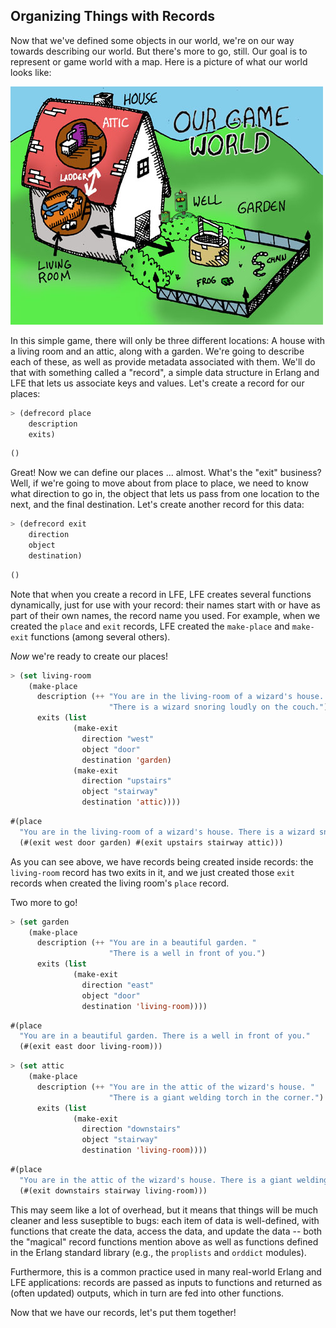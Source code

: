 ## Organizing Things with Records

Now that we've defined some objects in our world, we're on our way towards describing our world. But there's more to go, still. Our goal is to represent or game world with a map. Here is a picture of what our world looks like:

![](images/world.jpg)

In this simple game, there will only be three different locations: A house with a living room and an attic, along with a garden. We're going to describe each of these, as well as provide metadata associated with them. We'll do that with something called a "record", a simple data structure in Erlang and LFE that lets us associate keys and values. Let's create a record for our places:

```lisp
> (defrecord place
    description
    exits)
```
```lisp
()
```

Great! Now we can define our places ... almost. What's the "exit" business? Well, if we're going to move about from place to place, we need to know what direction to go in, the object that lets us pass from one location to the next, and the final destination. Let's create another record for this data:

```lisp
> (defrecord exit
    direction
    object
    destination)
```
```lisp
()
```

Note that when you create a record in LFE, LFE creates several functions dynamically, just for use with your record: their names start with or have as part of their own names, the record name you used. For example, when we created the ``place`` and ``exit`` records, LFE created the ``make-place`` and ``make-exit`` functions (among several others).

*Now* we're ready to create our places!

```lisp
> (set living-room
    (make-place
      description (++ "You are in the living-room of a wizard's house. "
                      "There is a wizard snoring loudly on the couch.")
      exits (list
              (make-exit
                direction "west"
                object "door"
                destination 'garden)
              (make-exit
                direction "upstairs"
                object "stairway"
                destination 'attic))))
```
```lisp
#(place
  "You are in the living-room of a wizard's house. There is a wizard snoring loudly on the couch."
  (#(exit west door garden) #(exit upstairs stairway attic)))
```

As you can see above, we have records being created inside records: the ``living-room`` record has two exits in it, and we just created those ``exit`` records when created the living room's ``place`` record.

Two more to go!

```lisp
> (set garden
    (make-place
      description (++ "You are in a beautiful garden. "
                      "There is a well in front of you.")
      exits (list
              (make-exit
                direction "east"
                object "door"
                destination 'living-room))))
```
```lisp
#(place
  "You are in a beautiful garden. There is a well in front of you."
  (#(exit east door living-room)))
```
```lisp
> (set attic
    (make-place
      description (++ "You are in the attic of the wizard's house. "
                      "There is a giant welding torch in the corner.")
      exits (list
              (make-exit
                direction "downstairs"
                object "stairway"
                destination 'living-room))))
```
```lisp
#(place
  "You are in the attic of the wizard's house. There is a giant welding torch in the corner."
  (#(exit downstairs stairway living-room)))
```

This may seem like a lot of overhead, but it means that things will be much
cleaner and less suseptible to bugs: each item of data is well-defined, with functions that create the data, access the data, and update the data -- both the "magical" record functions mention above as well as functions defined in the Erlang standard library (e.g., the ``proplists`` and ``orddict`` modules).

Furthermore, this is a common practice used in many real-world Erlang and LFE applications: records are passed as inputs to functions and returned as (often updated) outputs, which in turn are fed into other functions.

Now that we have our records, let's put them together!
